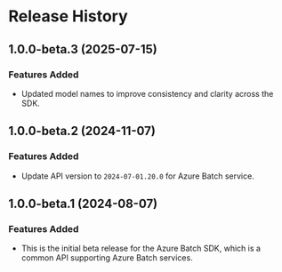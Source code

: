 # Release History

## 1.0.0-beta.3 (2025-07-15)

### Features Added

- Updated model names to improve consistency and clarity across the SDK.

## 1.0.0-beta.2 (2024-11-07)

### Features Added

- Update API version to `2024-07-01.20.0` for Azure Batch service.

## 1.0.0-beta.1 (2024-08-07)

### Features Added

- This is the initial beta release for the Azure Batch SDK, which is a common API supporting Azure Batch services.
